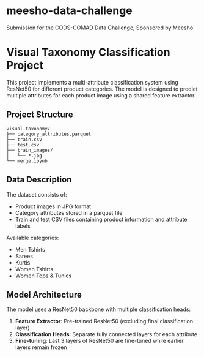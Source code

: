 # meesho-data-challenge
Submission for the CODS-COMAD Data Challenge, Sponsored by Meesho

# Visual Taxonomy Classification Project

This project implements a multi-attribute classification system using ResNet50 for different product categories. The model is designed to predict multiple attributes for each product image using a shared feature extractor.

## Project Structure

```
visual-taxonomy/
├── category_attributes.parquet
├── train.csv
├── test.csv
├── train_images/
│   └── *.jpg
└── merge.ipynb
```

## Data Description

The dataset consists of:
- Product images in JPG format
- Category attributes stored in a parquet file
- Train and test CSV files containing product information and attribute labels

Available categories:
- Men Tshirts
- Sarees
- Kurtis
- Women Tshirts
- Women Tops & Tunics

## Model Architecture

The model uses a ResNet50 backbone with multiple classification heads:

1. **Feature Extractor**: Pre-trained ResNet50 (excluding final classification layer)
2. **Classification Heads**: Separate fully connected layers for each attribute
3. **Fine-tuning**: Last 3 layers of ResNet50 are fine-tuned while earlier layers remain frozen
